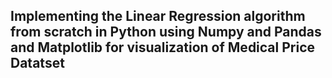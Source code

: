 ## Implementing the Linear Regression algorithm from scratch in Python using Numpy and Pandas and Matplotlib for visualization of Medical Price Datatset
